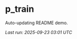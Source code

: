 # p_train

Auto-updating README demo.

<!--START_SECTION:status-->
_Last run: 2025-09-23 03:01 UTC_
<!--END_SECTION:status-->






















































































































































































































































































































































































































































































































































































































































































































